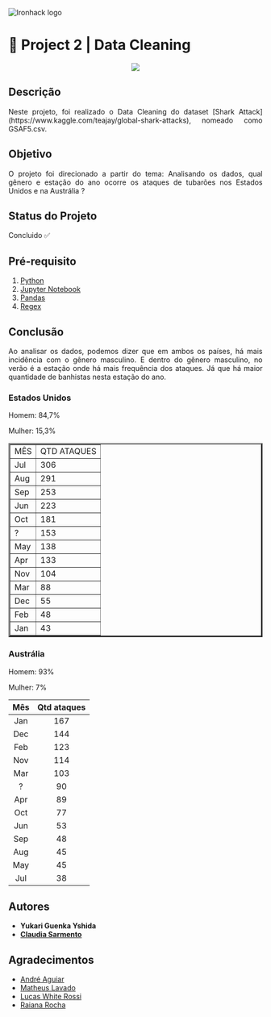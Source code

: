 ![Ironhack logo](https://i.imgur.com/1QgrNNw.png)

# 🧹 Project 2 | Data Cleaning

<p align="center">
  <img src="https://media.giphy.com/media/Ycr587EkQo8KY/giphy.gif">
</p>


## Descrição
<p align="justify">Neste projeto, foi realizado o Data Cleaning do dataset [Shark Attack](https://www.kaggle.com/teajay/global-shark-attacks), nomeado como GSAF5.csv.</p>

## Objetivo 
<p align="justify">O projeto foi direcionado a partir do tema: Analisando os dados, qual gênero e estação do ano ocorre os ataques de tubarões nos Estados Unidos e na Austrália ?</p>

## Status do Projeto
Concluido ✅

## Pré-requisito
1. [Python](https://www.python.org/)
2. [Jupyter Notebook](https://jupyter.org/try)
3. [Pandas](https://pandas.pydata.org/)
4. [Regex](https://pypi.org/project/regex/)

## Conclusão

<p align="justify">Ao analisar os dados, podemos dizer que em ambos os países, há mais incidência com o gênero masculino. E dentro do gênero masculino, no verão é a estação onde há mais frequência dos ataques. Já que há maior quantidade de banhistas nesta estação do ano.</p>

### Estados Unidos
Homem:  84,7%

Mulher: 15,3%

<TABLE BORDER="3" ALIGN="center">
	<TR>
		<TD>MÊS</TD>
		<TD>QTD ATAQUES</TD>
	<TR>
		<TD>Jul</TD>
		<TD>306</TD>
    <TR>
		<TD>Aug</TD>
		<TD>291</TD>
	<TR>
		<TD>Sep</TD>
		<TD>253</TD>
	<TR>
		<TD>Jun</TD>
		<TD>223</TD>
	<TR>
		<TD>Oct</TD>
		<TD>181</TD>
	<TR>
		<TD>?</TD>
		<TD>153</TD>
	<TR>
		<TD>May</TD>
		<TD>138</TD>
	<TR>
		<TD>Apr</TD>
		<TD>133</TD>
	<TR>
		<TD>Nov</TD>
		<TD>104</TD>
	<TR>
		<TD>Mar</TD>
		<TD>88</TD>
	<TR>
		<TD>Dec</TD>
		<TD>55</TD>
	<TR>
		<TD>Feb</TD>
		<TD>48</TD>
	<TR>
		<TD>Jan</TD>
		<TD>43</TD>
</TABLE>

### Austrália
Homem:  93%

Mulher:  7%

Mês  | Qtd ataques
:---:|:-----------:
Jan  |  167
Dec  |  144
Feb  |  123
Nov  |  114
Mar  |  103
 ?   |   90
Apr  |   89
Oct  |   77
Jun  |   53
Sep  |   48
Aug  |   45
May  |   45
Jul  |   38

## Autores
+ **Yukari Guenka Yshida**
+ **[Claudia Sarmento](github.com/claudia-sarmento)**

## Agradecimentos
+ [André Aguiar](https://github.com/aguiarandre)
+ [Matheus Lavado](https://github.com/matheuslavado)
+ [Lucas White Rossi](https://github.com/LucasWhiteRossi)
+ [Raiana Rocha](https://github.com/Rairocha)